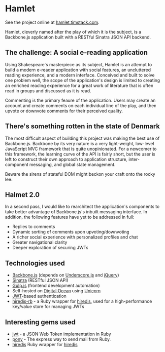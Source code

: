 # Hamlet

See the project online at [hamlet.timstack.com](hamlet.timstack.com).

Hamlet, cleverly named after the play of which it is the subject, is a Backbone.js application built with a RESTful Sinatra JSON API backend.

## The challenge: A social e-reading application

Using Shakespeare's masterpiece as its subject, Hamlet is an attempt to build a modern e-reader application with social features, an uncluttered reading experience, and a modern interface. Conceived and built to solve one problem well, the scope of the application's design is limited to creating an enriched reading experience for a great work of literature that is often read in groups and discussed as it is read.

Commenting is the primary feaure of the application. Users may create an account and create comments on each individual line of the play, and then upvote or downvote comments for their perceived quality.

## There's something rotten in the state of Denmark

The most difficult aspect of building this project was making the best use of Backbone.js. Backbone by its very nature is a very light-weight, low-level JavaScript MVC framework that is quite unopinionated. For a newcomer to this framework, the learning curve of the API is fairly short, but the user is left to construct their own approach to application structure, inter-component messaging, and global state management.

Beware the sirens of stateful DOM might beckon your craft onto the rocky lee.

## Halmet 2.0

In a second pass, I would like to rearchitect the application's components to take better advantage of Backbone.js's inbuilt messaging interface. In addition, the following features have yet to be addressed in full:

- Replies to comments
- Dynamic sorting of comments upon upvoting/downvoting
- A richer social experience with personalized profiles and chat
- Greater navigational clarity
- Deeper exploration of securing JWTs

## Technologies used

- [Backbone.js](http://backbonejs.org/) (depends on [Underscore.js](http://underscorejs.org/) and [jQuery](https://jquery.com/))
- [Sinatra](http://www.sinatrarb.com/) (RESTful JSON API)
- [Gulp.js](http://gulpjs.com/) (frontend development automation)
- Self-hosted on [Digital Ocean](https://www.digitalocean.com/) using [Unicorn](http://unicorn.bogomips.org/)
- [JWT](http://jwt.io/)-based authentication
- [hiredis-rb](https://github.com/redis/hiredis-rb) - a Ruby wrapper for [hiredis](https://github.com/redis/hiredis), used for a high-performance key/value store for managing JWTs

## Interesting gems used

- [jwt](https://github.com/jwt/ruby-jwt) - a JSON Web Token implementation in Ruby
- [pony](https://github.com/benprew/pony) - The express way to send mail from Ruby.
- [hiredis](https://github.com/redis/hiredis-rb) Ruby wrapper for [hiredis](https://github.com/redis/hiredis)
